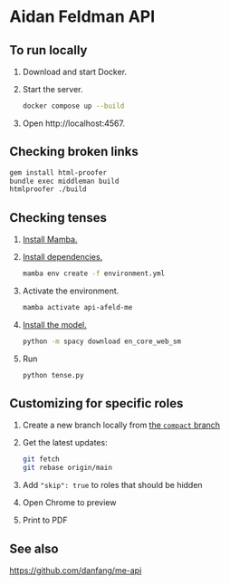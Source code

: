 # Aidan Feldman API

## To run locally

1. Download and start Docker.
1. Start the server.

   ```bash
   docker compose up --build
   ```

1. Open http://localhost:4567.

## Checking broken links

```sh
gem install html-proofer
bundle exec middleman build
htmlproofer ./build
```

## Checking tenses

1. [Install Mamba.](https://mamba.readthedocs.io/)
1. [Install dependencies.](https://docs.conda.io/projects/conda/en/latest/user-guide/tasks/manage-environments.html#creating-an-environment-from-an-environment-yml-file)

   ```sh
   mamba env create -f environment.yml
   ```

1. Activate the environment.

   ```sh
   mamba activate api-afeld-me
   ```

1. [Install the model.](https://spacy.io/usage/models#quickstart)

   ```sh
   python -m spacy download en_core_web_sm
   ```

1. Run

   ```sh
   python tense.py
   ```

## Customizing for specific roles

1. Create a new branch locally from [the `compact` branch](https://github.com/afeld/api.afeld.me/compare/main...compact)
1. Get the latest updates:

   ```sh
   git fetch
   git rebase origin/main
   ```

1. Add `"skip": true` to roles that should be hidden
1. Open Chrome to preview
1. Print to PDF

## See also

https://github.com/danfang/me-api
